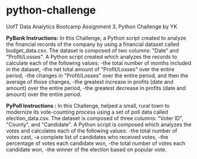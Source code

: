 # python-challenge
UofT Data Analytics Bootcamp Assignment 3, Python Challenge by YK 

**PyBank Instructions:** In this Challenge, a Python script created to analyze the financial records of the company by using a financial dataset called budget_data.csv. The dataset is composed of two columns: "Date" and "Profit/Losses".
A Python script created which  analyzes the records to calculate each of the following values:
  -the total number of months included in the dataset,
  -the net total amount of "Profit/Losses" over the entire period,
  -the changes in "Profit/Losses" over the entire period, and then the average of those changes,
  -the greatest increase in profits (date and amount) over the entire period,
  -the greatest decrease in profits (date and amount) over the entire period.

  **PyPoll Instructions :** In this Challenge, helped a small, rural town to modernize its vote-counting process using a set of poll data called election_data.csv. The dataset is composed of three columns: "Voter ID", "County", and "Candidate". 
A Python script is composed which analyzes the votes and calculates each of the following values:
  -the total number of votes cast,
  -a complete list of candidates who received votes,
  -the percentage of votes each candidate won,
  -the total number of votes each candidate won,
  -the winner of the election based on popular vote.

